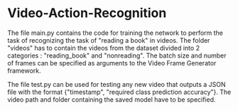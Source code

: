 # Video-Action-Recognition

The file main.py contains the code for training the network to perform the task of recognizing the task of "reading a book" in videos.
The folder "videos" has to contain the videos from the dataset divided into 2 categories : "reading_book" and "nonreading".
The batch size and number of frames can be specified as arguments to the Video Frame Generator framework.

The file test.py can be used for testing any new video that outputs a JSON file with the format {"timestamp", "required class prediction accuracy"}. The video path and folder containing the saved model have to be specified.
